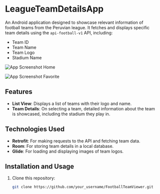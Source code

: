 # LeagueTeamDetailsApp

An Android application designed to showcase relevant information of football teams from the Peruvian league. It fetches and displays specific team details using the `api-football-v1` API, including:

- Team ID
- Team Name
- Team Logo
- Stadium Name
  
![App Screenshot Home](https://github.com/Fredy002/LeagueTeamDetailsApp/assets/104151778/28311b79-96f8-4660-95d3-3e9b3921f745)

![App Screenshot Favorite](https://github.com/Fredy002/LeagueTeamDetailsApp/assets/104151778/bc6c7196-6fe4-4444-bd2d-550da557cc79)


## Features

- **List View**: Displays a list of teams with their logo and name.
- **Team Details**: On selecting a team, detailed information about the team is showcased, including the stadium they play in.

## Technologies Used

- **Retrofit**: For making requests to the API and fetching team data.
- **Room**: For storing team details in a local database.
- **Glide**: For loading and displaying images of team logos.

## Installation and Usage

1. Clone this repository:
   ```bash
   git clone https://github.com/your_username/FootballTeamViewer.git

